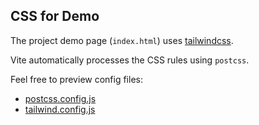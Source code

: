 ## CSS for Demo

The project demo page (`index.html`) uses [tailwindcss](https://tailwindcss.com/docs).

Vite automatically processes the CSS rules using `postcss`.

Feel free to preview config files:
- [postcss.config.js](postcss.config.js)
- [tailwind.config.js](tailwind.config.js)

